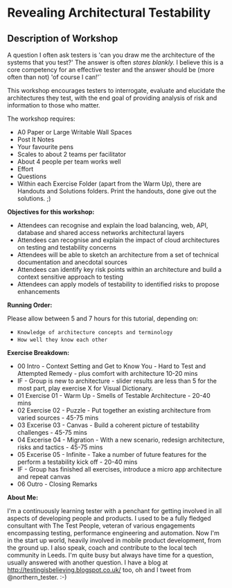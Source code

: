 # Revealing Architectural Testability

## Description of Workshop

A question I often ask testers is 'can you draw me the architecture of the systems that you test?' The answer is often *stares blankly.* I believe this is a core competency for an effective tester and the answer should be (more often than not) 'of course I can!'`

This workshop encourages testers to interrogate, evaluate and elucidate the architectures they test, with the end goal of providing analysis of risk and information to those who matter.

The workshop requires:

* A0 Paper or Large Writable Wall Spaces
* Post It Notes
* Your favourite pens
* Scales to about 2 teams per facilitator 
* About 4 people per team works well
* Effort
* Questions
* Within each Exercise Folder (apart from the Warm Up), there are Handouts and Solutions folders. Print the handouts, done give out the solutions. ;)

__Objectives for this workshop:__

* Attendees can recognise and explain the load balancing, web, API, database and shared access networks architectural layers
* Attendees can recognise and explain the impact of cloud architectures on testing and testability concerns
* Attendees will be able to sketch an architecture from a set of technical documentation and anecdotal sources
* Attendees can identify key risk points within an architecture and build a context sensitive approach to testing
* Attendees can apply models of testability to identified risks to propose enhancements

__Running Order:__

Please allow between 5 and 7 hours for this tutorial, depending on:

* `Knowledge of architecture concepts and terminology`
* `How well they know each other`

__Exercise Breakdown:__

* 00 Intro - Context Setting and Get to Know You - Hard to Test and Attempted Remedy - plus comfort with architecture 10-20 mins
* IF - Group is new to architecture - slider results are less than 5 for the most part, play exercise X for Visual Dictionary.
* 01 Exercise 01 - Warm Up - Smells of Testable Architecture - 20-40 mins
* 02 Exercise 02 - Puzzle - Put together an existing architecture from varied sources - 45-75 mins
* 03 Excerise 03 - Canvas - Build a coherent picture of testability challenges - 45-75 mins
* 04 Excerise 04 - Migration - With a new scenario, redesign architecture, risks and tactics - 45-75 mins
* 05 Excerise 05 - Infinite - Take a number of future features for the perform a testability kick off - 20-40 mins
* IF - Group has finished all exercises, introduce a micro app architecture and repeat canvas
* 06 Outro - Closing Remarks

__About Me:__

I'm a continuously learning tester with a penchant for getting involved in all aspects of developing people and products. I used to be a fully fledged consultant with The Test People, veteran of various engagements encompassing testing, performance engineering and automation. Now I'm in the start up world, heavily involved in mobile product development, from the ground up. I also speak, coach and contribute to the local tech community in Leeds. I'm quite busy but always have time for a question, usually answered with another question. I have a blog at <http://testingisbelieving.blogspot.co.uk/> too, oh and I tweet from @northern_tester. :-)